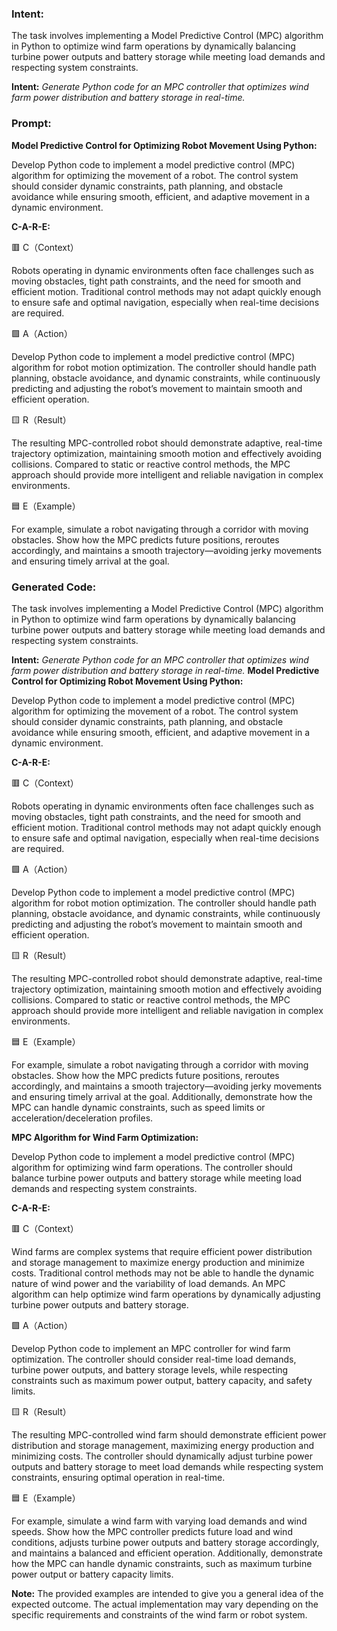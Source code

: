 ### Intent:
The task involves implementing a Model Predictive Control (MPC) algorithm in Python to optimize wind farm operations by dynamically balancing turbine power outputs and battery storage while meeting load demands and respecting system constraints.  

**Intent:** *Generate Python code for an MPC controller that optimizes wind farm power distribution and battery storage in real-time.*

### Prompt:
**Model Predictive Control for Optimizing Robot Movement Using Python:**

Develop Python code to implement a model predictive control (MPC) algorithm for optimizing the movement of a robot. The control system should consider dynamic constraints, path planning, and obstacle avoidance while ensuring smooth, efficient, and adaptive movement in a dynamic environment.

**C-A-R-E:**

🟥 C（Context）

Robots operating in dynamic environments often face challenges such as moving obstacles, tight path constraints, and the need for smooth and efficient motion. Traditional control methods may not adapt quickly enough to ensure safe and optimal navigation, especially when real-time decisions are required.

🟩 A（Action）

Develop Python code to implement a model predictive control (MPC) algorithm for robot motion optimization. The controller should handle path planning, obstacle avoidance, and dynamic constraints, while continuously predicting and adjusting the robot’s movement to maintain smooth and efficient operation.

🟨 R（Result）

The resulting MPC-controlled robot should demonstrate adaptive, real-time trajectory optimization, maintaining smooth motion and effectively avoiding collisions. Compared to static or reactive control methods, the MPC approach should provide more intelligent and reliable navigation in complex environments.

🟦 E（Example）

For example, simulate a robot navigating through a corridor with moving obstacles. Show how the MPC predicts future positions, reroutes accordingly, and maintains a smooth trajectory—avoiding jerky movements and ensuring timely arrival at the goal.

### Generated Code:
The task involves implementing a Model Predictive Control (MPC) algorithm in Python to optimize wind farm operations by dynamically balancing turbine power outputs and battery storage while meeting load demands and respecting system constraints.  

**Intent:** *Generate Python code for an MPC controller that optimizes wind farm power distribution and battery storage in real-time.*
**Model Predictive Control for Optimizing Robot Movement Using Python:**

Develop Python code to implement a model predictive control (MPC) algorithm for optimizing the movement of a robot. The control system should consider dynamic constraints, path planning, and obstacle avoidance while ensuring smooth, efficient, and adaptive movement in a dynamic environment.

**C-A-R-E:**

🟥 C（Context）

Robots operating in dynamic environments often face challenges such as moving obstacles, tight path constraints, and the need for smooth and efficient motion. Traditional control methods may not adapt quickly enough to ensure safe and optimal navigation, especially when real-time decisions are required.

🟩 A（Action）

Develop Python code to implement a model predictive control (MPC) algorithm for robot motion optimization. The controller should handle path planning, obstacle avoidance, and dynamic constraints, while continuously predicting and adjusting the robot’s movement to maintain smooth and efficient operation.

🟨 R（Result）

The resulting MPC-controlled robot should demonstrate adaptive, real-time trajectory optimization, maintaining smooth motion and effectively avoiding collisions. Compared to static or reactive control methods, the MPC approach should provide more intelligent and reliable navigation in complex environments.

🟦 E（Example）

For example, simulate a robot navigating through a corridor with moving obstacles. Show how the MPC predicts future positions, reroutes accordingly, and maintains a smooth trajectory—avoiding jerky movements and ensuring timely arrival at the goal. Additionally, demonstrate how the MPC can handle dynamic constraints, such as speed limits or acceleration/deceleration profiles.

**MPC Algorithm for Wind Farm Optimization:**

Develop Python code to implement a model predictive control (MPC) algorithm for optimizing wind farm operations. The controller should balance turbine power outputs and battery storage while meeting load demands and respecting system constraints.

**C-A-R-E:**

🟥 C（Context）

Wind farms are complex systems that require efficient power distribution and storage management to maximize energy production and minimize costs. Traditional control methods may not be able to handle the dynamic nature of wind power and the variability of load demands. An MPC algorithm can help optimize wind farm operations by dynamically adjusting turbine power outputs and battery storage.

🟩 A（Action）

Develop Python code to implement an MPC controller for wind farm optimization. The controller should consider real-time load demands, turbine power outputs, and battery storage levels, while respecting constraints such as maximum power output, battery capacity, and safety limits.

🟨 R（Result）

The resulting MPC-controlled wind farm should demonstrate efficient power distribution and storage management, maximizing energy production and minimizing costs. The controller should dynamically adjust turbine power outputs and battery storage to meet load demands while respecting system constraints, ensuring optimal operation in real-time.

🟦 E（Example）

For example, simulate a wind farm with varying load demands and wind speeds. Show how the MPC controller predicts future load and wind conditions, adjusts turbine power outputs and battery storage accordingly, and maintains a balanced and efficient operation. Additionally, demonstrate how the MPC can handle dynamic constraints, such as maximum turbine power output or battery capacity limits.

**Note:** The provided examples are intended to give you a general idea of the expected outcome. The actual implementation may vary depending on the specific requirements and constraints of the wind farm or robot system.
